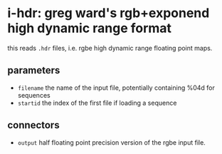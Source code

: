 # i-hdr: greg ward's rgb+exponend high dynamic range format

this reads `.hdr` files, i.e. rgbe high dynamic range floating
point maps.

## parameters

* `filename` the name of the input file, potentially containing %04d for sequences
* `startid` the index of the first file if loading a sequence

## connectors

* `output` half floating point precision version of the rgbe input file.
